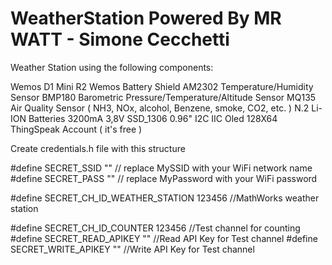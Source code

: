 # WeatherStation Powered By MR WATT - Simone Cecchetti

Weather Station using the following components:

Wemos D1 Mini R2
Wemos Battery Shield
AM2302 Temperature/Humidity Sensor
BMP180 Barometric Pressure/Temperature/Altitude Sensor
MQ135 Air Quality Sensor ( NH3, NOx, alcohol, Benzene, smoke, CO2, etc. )
N.2 Li-ION Batteries 3200mA 3,8V
SSD_1306 0.96" I2C IIC Oled 128X64
ThingSpeak Account ( it's free )

Create credentials.h file with this structure 


#define SECRET_SSID "<YOURWIFISSID>"            // replace MySSID with your WiFi network name
#define SECRET_PASS "<YOURWIFIPASSWORD>"      // replace MyPassword with your WiFi password

#define SECRET_CH_ID_WEATHER_STATION 123456                     //MathWorks weather station

#define SECRET_CH_ID_COUNTER 123456                                     //Test channel for counting
#define SECRET_READ_APIKEY "<YOURTHINGSPEAKREADAPIKEY>"                 //Read API Key for Test channel
#define SECRET_WRITE_APIKEY "<YOURTHINGSPEAKWRITEAPIKEY>"               //Write API Key for Test channel    

